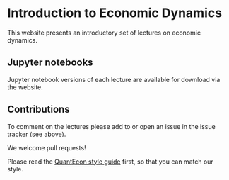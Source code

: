 # Introduction to Economic Dynamics

This website presents an introductory set of lectures on economic dynamics.

## Jupyter notebooks

Jupyter notebook versions of each lecture are available for download
via the website.

## Contributions

To comment on the lectures please add to or open an issue in the issue tracker (see above).

We welcome pull requests!  

Please read the [QuantEcon style guide](https://manual.quantecon.org/intro.html) first, so that you can match our style.
